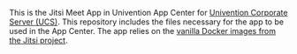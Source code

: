 This is the Jitsi Meet App in Univention App Center for [Univention Corporate
Server (UCS)](https://www.univention.com/products/ucs/). This repository
includes the files necessary for the app to be used in the App Center. The app
relies on the [vanilla Docker images from the Jitsi
project](https://github.com/jitsi/docker-jitsi-meet).
